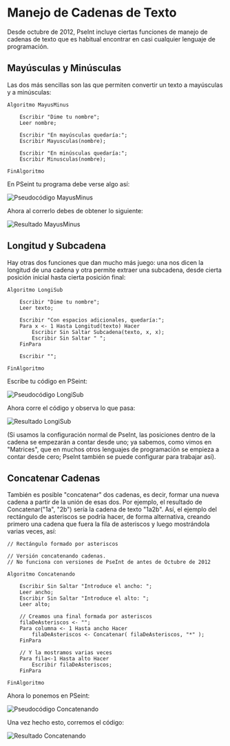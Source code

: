 # Manejo de Cadenas de Texto

Desde octubre de 2012, PseInt incluye ciertas funciones de manejo de cadenas de texto que es habitual encontrar en casi cualquier lenguaje de programación.

## Mayúsculas y Minúsculas

Las dos más sencillas son las que permiten convertir un texto a mayúsculas y a minúsculas:

~~~pseudocode
Algoritmo MayusMinus
    
    Escribir "Dime tu nombre";
    Leer nombre;

    Escribir "En mayúsculas quedaría:";
    Escribir Mayusculas(nombre);

    Escribir "En minúsculas quedaría:";
    Escribir Minusculas(nombre);

FinAlgoritmo
~~~

En PSeint tu programa debe verse algo así:

![Pseudocódigo MayusMinus](./media/l10_01.png)

Ahora al correrlo debes de obtener lo siguiente:

![Resultado MayusMinus](./media/l10_02.png)

## Longitud y Subcadena

Hay otras dos funciones que dan mucho más juego: una nos dicen la longitud de una cadena y otra permite extraer una subcadena, desde cierta posición inicial hasta cierta posición final:

~~~pseudocode
Algoritmo LongiSub

    Escribir "Dime tu nombre";
    Leer texto;

    Escribir "Con espacios adicionales, quedaría:";
    Para x <- 1 Hasta Longitud(texto) Hacer
        Escribir Sin Saltar Subcadena(texto, x, x);
        Escribir Sin Saltar " ";
    FinPara

    Escribir "";

FinAlgoritmo
~~~

Escribe tu código en PSeint:

![Pseudocódigo LongiSub](./media/l10_03.png)

Ahora corre el código y observa lo que pasa:

![Resultado LongiSub](./media/l10_04.png)

(Si usamos la configuración normal de PseInt, las posiciones dentro de la cadena se empezarán a contar desde uno; ya sabemos, como vimos en "Matrices", que en muchos otros lenguajes de programación se empieza a contar desde cero; PseInt también se puede configurar para trabajar así).

## Concatenar Cadenas

También es posible "concatenar" dos cadenas, es decir, formar una nueva cadena a partir de la unión de esas dos. Por ejemplo, el resultado de Concatenar("1a", "2b") sería la cadena de texto "1a2b". Así, el ejemplo del rectángulo de asteriscos se podría hacer, de forma alternativa, creando primero una cadena que fuera la fila de asteriscos y luego mostrándola varias veces, así:

~~~pseudocode
// Rectángulo formado por asteriscos

// Versión concatenando cadenas.
// No funciona con versiones de PseInt de antes de Octubre de 2012

Algoritmo Concatenando

    Escribir Sin Saltar "Introduce el ancho: ";
    Leer ancho;
    Escribir Sin Saltar "Introduce el alto: ";
    Leer alto;

    // Creamos una final formada por asteriscos
    filaDeAsteriscos <- "";
    Para columna <- 1 Hasta ancho Hacer
        filaDeAsteriscos <- Concatenar( filaDeAsteriscos, "*" );
    FinPara

    // Y la mostramos varias veces
    Para fila<-1 Hasta alto Hacer
        Escribir filaDeAsteriscos;
    FinPara

FinAlgoritmo 
~~~

Ahora lo ponemos en PSeint:

![Pseudocódigo Concatenando](./media/l10_05.png)

Una vez hecho esto, corremos el código:

![Resultado Concatenando](./media/l10_06.png)
